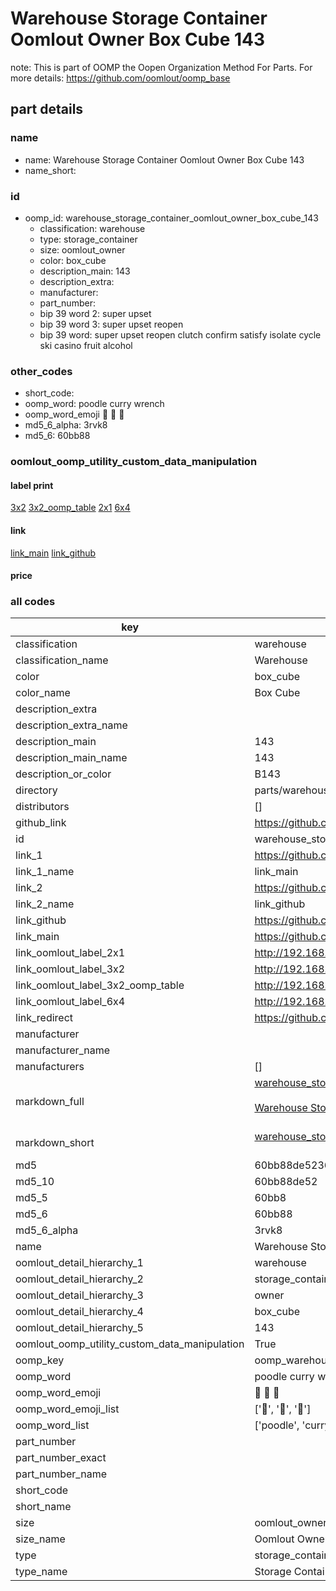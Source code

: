 # Warehouse Storage Container Oomlout Owner Box Cube 143  

note: This is part of OOMP the Oopen Organization Method For Parts. For more details: https://github.com/oomlout/oomp_base

##  part details
  







### name
* name: Warehouse Storage Container Oomlout Owner Box Cube 143
* name_short: 
### id
* oomp_id: warehouse_storage_container_oomlout_owner_box_cube_143
  * classification: warehouse
  * type: storage_container
  * size: oomlout_owner
  * color: box_cube
  * description_main: 143
  * description_extra: 
  * manufacturer: 
  * part_number: 
  * bip 39 word 2: super upset
  * bip 39 word 3: super upset reopen
  * bip 39 word: super upset reopen clutch confirm satisfy isolate cycle ski casino fruit alcohol

### other_codes
* short_code: 
* oomp_word: poodle curry wrench
* oomp_word_emoji :poodle: :curry: :wrench:
* md5_6_alpha: 3rvk8
* md5_6: 60bb88






### oomlout_oomp_utility_custom_data_manipulation
#### label print
[3x2](http://192.168.1.245:1112/?label=oomp%203rvk8)
[3x2_oomp_table](http://192.168.1.108:1112/?label=oomp%203rvk8)
[2x1](http://192.168.1.242:1112/?label=oomp%203rvk8)
[6x4](http://192.168.1.55:1112/?label=oomp%203rvk8)    

#### link

[link_main](https://github.com/oomlout/oomlout_oomp_version_1_messy/tree/main/parts/warehouse_storage_container_oomlout_owner_box_cube_143) [link_github](https://github.com/oomlout/oomlout_oomp_version_1_messy/tree/main/parts/warehouse_storage_container_oomlout_owner_box_cube_143)                             

#### price







### all codes 
| key | value |  
| --- | --- |  
| classification | warehouse |  
| classification_name | Warehouse |  
| color | box_cube |  
| color_name | Box Cube |  
| description_extra |  |  
| description_extra_name |  |  
| description_main | 143 |  
| description_main_name | 143 |  
| description_or_color | B143 |  
| directory | parts/warehouse_storage_container_oomlout_owner_box_cube_143 |  
| distributors | [] |  
| github_link | https://github.com/oomlout/oomlout_oomp_part_src/tree/main/parts/warehouse_storage_container_oomlout_owner_box_cube_143 |  
| id | warehouse_storage_container_oomlout_owner_box_cube_143 |  
| link_1 | https://github.com/oomlout/oomlout_oomp_version_1_messy/tree/main/parts/warehouse_storage_container_oomlout_owner_box_cube_143 |  
| link_1_name | link_main |  
| link_2 | https://github.com/oomlout/oomlout_oomp_version_1_messy/tree/main/parts/warehouse_storage_container_oomlout_owner_box_cube_143 |  
| link_2_name | link_github |  
| link_github | https://github.com/oomlout/oomlout_oomp_version_1_messy/tree/main/parts/warehouse_storage_container_oomlout_owner_box_cube_143 |  
| link_main | https://github.com/oomlout/oomlout_oomp_version_1_messy/tree/main/parts/warehouse_storage_container_oomlout_owner_box_cube_143 |  
| link_oomlout_label_2x1 | http://192.168.1.242:1112/?label=oomp%203rvk8 |  
| link_oomlout_label_3x2 | http://192.168.1.245:1112/?label=oomp%203rvk8 |  
| link_oomlout_label_3x2_oomp_table | http://192.168.1.108:1112/?label=oomp%203rvk8 |  
| link_oomlout_label_6x4 | http://192.168.1.55:1112/?label=oomp%203rvk8 |  
| link_redirect | https://github.com/oomlout/oomlout_oomp_version_1_messy/tree/main/parts/warehouse_storage_container_oomlout_owner_box_cube_143 |  
| manufacturer |  |  
| manufacturer_name |  |  
| manufacturers | [] |  
| markdown_full | [warehouse_storage_container_oomlout_owner_box_cube_143](none)<br>[](none)<br>[Warehouse Storage Container Oomlout Owner Box Cube 143](none)<br><br> |  
| markdown_short | [warehouse_storage_container_oomlout_owner_box_cube_143](none)<br><br> |  
| md5 | 60bb88de5236ced2fd1772c96cfbcecd |  
| md5_10 | 60bb88de52 |  
| md5_5 | 60bb8 |  
| md5_6 | 60bb88 |  
| md5_6_alpha | 3rvk8 |  
| name | Warehouse Storage Container Oomlout Owner Box Cube 143 |  
| oomlout_detail_hierarchy_1 | warehouse |  
| oomlout_detail_hierarchy_2 | storage_container |  
| oomlout_detail_hierarchy_3 | owner |  
| oomlout_detail_hierarchy_4 | box_cube |  
| oomlout_detail_hierarchy_5 | 143 |  
| oomlout_oomp_utility_custom_data_manipulation | True |  
| oomp_key | oomp_warehouse_storage_container_oomlout_owner_box_cube_143 |  
| oomp_word | poodle curry wrench |  
| oomp_word_emoji | :poodle: :curry: :wrench: |  
| oomp_word_emoji_list | [':poodle:', ':curry:', ':wrench:'] |  
| oomp_word_list | ['poodle', 'curry', 'wrench'] |  
| part_number |  |  
| part_number_exact |  |  
| part_number_name |  |  
| short_code |  |  
| short_name |  |  
| size | oomlout_owner |  
| size_name | Oomlout Owner |  
| type | storage_container |  
| type_name | Storage Container |  
